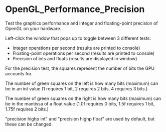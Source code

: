 # OpenGL_Performance_Precision
Test the graphics performance and integer and floating-point precision of OpenGL on your hardware.

Left-click the window that pops up to toggle between 3 different tests:
- Integer operations per second (results are printed to console)
- Floating-point operations per second (results are printed to console)
- Precision of ints and floats (results are displayed in window)

For the precision test, the squares represent the number of bits the GPU accounts for.

The number of green squares on the left is how many bits (maximum) can be in an int value (1 requires 1 bit, 2 requires 2 bits, 4 requires 3 bits.)

The number of green squares on the right is how many bits (maximum) can be in the mantissa of a float value (1.0f requires 0 bits, 1.5f requires 1 bit, 1.75f requires 2 bits.)

"precision highp int" and "precision highp float" are used by default, but these can be changed.
